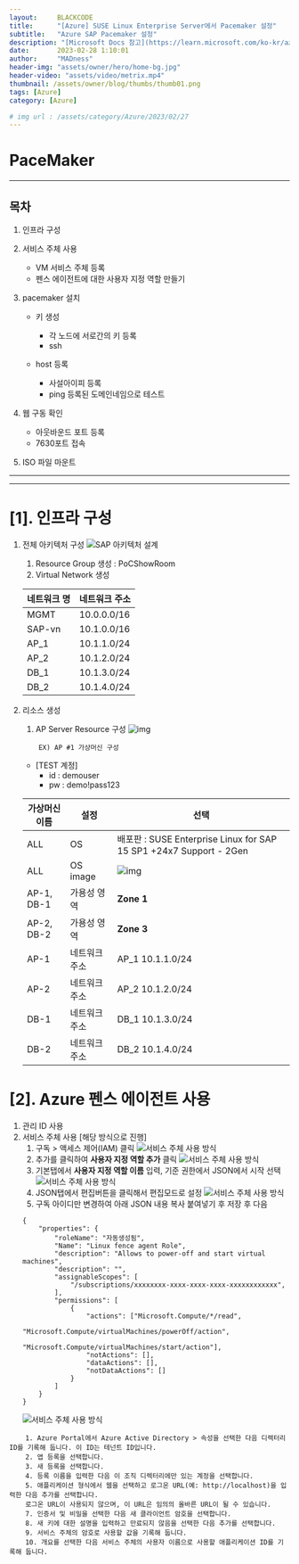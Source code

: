 ```yaml
---
layout:     BLACKCODE
title:      "[Azure] SUSE Linux Enterprise Server에서 Pacemaker 설정"
subtitle:   "Azure SAP Pacemaker 설정"
description: "[Microsoft Docs 참고](https://learn.microsoft.com/ko-kr/azure/sap/workloads/high-availability-guide-suse-pacemaker#a-assign-the-custom-role-to-the-service-principal)"
date:       2023-02-28 1:10:01
author:     "MADness"
header-img: "assets/owner/hero/home-bg.jpg"
header-video: "assets/video/metrix.mp4"
thumbnail: /assets/owner/blog/thumbs/thumb01.png
tags: [Azure]
category: [Azure]

# img url : /assets/category/Azure/2023/02/27
---
```



# PaceMaker

---
## 목차
1. 인프라 구성

2. 서비스 주체 사용
    - VM 서비스 주체 등록
    - 펜스 에이전트에 대한 사용자 지정 역할 만들기

3. pacemaker 설치
    - 키 생성
        - 각 노드에 서로간의 키 등록
        - ssh
    
    - host 등록
        - 사설아이피 등록
        - ping 등록된 도메인네임으로 테스트

4. 웹 구동 확인
    - 아웃바운드 포트 등록
    - 7630포트 접속

5. ISO 파일 마운트

---
---

# [1]. 인프라 구성

1. 전체 아키텍처 구성
![SAP 아키텍처 설계](/assets/category/Azure/2023/03/03/Ver2.png)
    1. Resource Group 생성 : PoCShowRoom
    2. Virtual Network 생성

    네트워크 명 | 네트워크 주소
    ---------- | ------------
    MGMT            | 10.0.0.0/16
    SAP-vn          | 10.1.0.0/16
    AP_1            | 10.1.1.0/24
    AP_2            | 10.1.2.0/24
    DB_1            | 10.1.3.0/24
    DB_2            | 10.1.4.0/24

3. 리소스 생성
    1. AP Server Resource 구성
    ![img](/assets/category/Azure/2023/02/27/AP1-01.PNG)
    ```
        EX) AP #1 가상머신 구성
    ```
    * [TEST 계정]
        - id : demouser
        - pw : demo!pass123

    가상머신이름 | 설정  | 선택
    ----------- | ---- | ----
    ALL | OS | 배포판 : SUSE Enterprise Linux for SAP 15 SP1 +24x7 Support - 2Gen
    ALL | OS image | ![img](/assets/category/Azure/2023/02/27/AP1-02.PNG)
    AP-1, DB-1 | 가용성 영역 | **Zone 1**
    AP-2, DB-2 | 가용성 영역 | **Zone 3**
    AP-1 | 네트워크 주소 | AP_1 10.1.1.0/24
    AP-2 | 네트워크 주소 | AP_2 10.1.2.0/24
    DB-1 | 네트워크 주소 | DB_1 10.1.3.0/24
    DB-2 | 네트워크 주소 | DB_2 10.1.4.0/24

# [2]. Azure 펜스 에이전트 사용
1. 관리 ID 사용
2. 서비스 주체 사용 [해당 방식으로 진행]
    1. 구독 > 액세스 제어(IAM) 클릭
    ![서비스 주체 사용 방식](/assets/category/Azure/2023/03/03/01.png)
    2. 추가를 클릭하여 **사용자 지정 역할 추가** 클릭
    ![서비스 주체 사용 방식](/assets/category/Azure/2023/03/03/02.png)
    3. 기본탭에서 **사용자 지정 역할 이름** 입력, 기준 권한에서 JSON에서 시작 선택
    ![서비스 주체 사용 방식](/assets/category/Azure/2023/03/03/03.png)
    4. JSON탭에서 편집버튼을 클릭해서 편집모드로 설정
    ![서비스 주체 사용 방식](/assets/category/Azure/2023/03/03/04.png)
    5. 구독 아이디만 변경하여 아래 JSON 내용 복사 붙여넣기 후 저장 후 다음
    ```
    {
        "properties": {
            "roleName": "자동생성됨",
            "Name": "Linux fence agent Role",
            "description": "Allows to power-off and start virtual machines",
            "description": "",
            "assignableScopes": [
                "/subscriptions/xxxxxxxx-xxxx-xxxx-xxxx-xxxxxxxxxxxx",
            ],
            "permissions": [
                {
                    "actions": ["Microsoft.Compute/*/read",
                            "Microsoft.Compute/virtualMachines/powerOff/action",
                            "Microsoft.Compute/virtualMachines/start/action"],
                    "notActions": [],
                    "dataActions": [],
                    "notDataActions": []
                }
            ]
        }
    }
    ```
    ![서비스 주체 사용 방식](/assets/category/Azure/2023/03/03/05.png)


```
    1. Azure Portal에서 Azure Active Directory > 속성을 선택한 다음 디렉터리 ID를 기록해 둡니다. 이 ID는 테넌트 ID입니다.
    2. 앱 등록을 선택합니다.
    3. 새 등록을 선택합니다.
    4. 등록 이름을 입력한 다음 이 조직 디렉터리에만 있는 계정을 선택합니다.
    5. 애플리케이션 형식에서 웹을 선택하고 로그온 URL(예: http://localhost)을 입력한 다음 추가를 선택합니다.   
    로그온 URL이 사용되지 않으며, 이 URL은 임의의 올바른 URL이 될 수 있습니다.
    7. 인증서 및 비밀을 선택한 다음 새 클라이언트 암호을 선택합니다.
    8. 새 키에 대한 설명을 입력하고 만료되지 않음을 선택한 다음 추가를 선택합니다.
    9. 서비스 주체의 암호로 사용할 값을 기록해 둡니다.
    10. 개요를 선택한 다음 서비스 주체의 사용자 이름으로 사용할 애플리케이션 ID를 기록해 둡니다.
```
